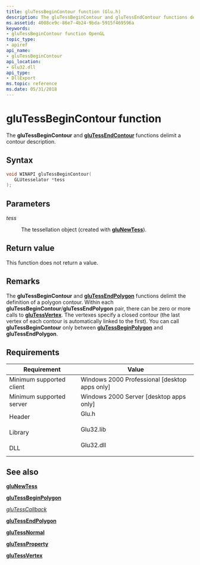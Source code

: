 ```yaml
---
title: gluTessBeginContour function (Glu.h)
description: The gluTessBeginContour and gluTessEndContour functions delimit a contour description.
ms.assetid: 4008ce9c-86e7-4b24-9bda-5915f469596a
keywords:
- gluTessBeginContour function OpenGL
topic_type:
- apiref
api_name:
- gluTessBeginContour
api_location:
- Glu32.dll
api_type:
- DllExport
ms.topic: reference
ms.date: 05/31/2018
---
```


# gluTessBeginContour function

The **gluTessBeginContour** and [**gluTessEndContour**](glutessendcontour.md) functions delimit a contour description.

## Syntax


```C++
void WINAPI gluTessBeginContour(
   GLUtesselator *tess
);
```



## Parameters

<dl> <dt>

*tess* 
</dt> <dd>

The tessellation object (created with [**gluNewTess**](glunewtess.md)).

</dd> </dl>

## Return value

This function does not return a value.

## Remarks

The **gluTessBeginContour** and [**gluTessEndPolygon**](glutessendpolygon.md) functions delimit the definition of a polygon contour. Within each **gluTessBeginContour**/**gluTessEndPolygon** pair, there can be zero or more calls to [**gluTessVertex**](glutessvertex.md). The vertexes specify a closed contour (the last vertex of each contour is automatically linked to the first). You can call **gluTessBeginContour** only between [**gluTessBeginPolygon**](glutessbeginpolygon.md) and **gluTessEndPolygon**.

## Requirements



| Requirement | Value |
|-------------------------------------|--------------------------------------------------------------------------------------|
| Minimum supported client<br/> | Windows 2000 Professional \[desktop apps only\]<br/>                           |
| Minimum supported server<br/> | Windows 2000 Server \[desktop apps only\]<br/>                                 |
| Header<br/>                   | <dl> <dt>Glu.h</dt> </dl>     |
| Library<br/>                  | <dl> <dt>Glu32.lib</dt> </dl> |
| DLL<br/>                      | <dl> <dt>Glu32.dll</dt> </dl> |



## See also

<dl> <dt>

[**gluNewTess**](glunewtess.md)
</dt> <dt>

[**gluTessBeginPolygon**](glutessbeginpolygon.md)
</dt> <dt>

[*gluTessCallback*](glutess.md)
</dt> <dt>

[**gluTessEndPolygon**](glutessendpolygon.md)
</dt> <dt>

[**gluTessNormal**](glutessnormal.md)
</dt> <dt>

[**gluTessProperty**](glutessproperty.md)
</dt> <dt>

[**gluTessVertex**](glutessvertex.md)
</dt> </dl>

 

 





